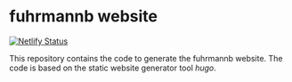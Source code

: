 # fuhrmannb website

[![Netlify Status](https://api.netlify.com/api/v1/badges/708d1ddf-58ee-4d3e-b124-87ec4ec71194/deploy-status)](https://app.netlify.com/sites/fuhrmannb/deploys)

This repository contains the code to generate the fuhrmannb website. The code is based on the static website generator tool _hugo_.
